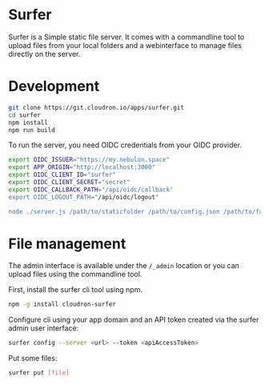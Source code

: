 # Surfer

Surfer is a Simple static file server. It comes with a commandline tool to upload files from your local folders and a webinterface
to manage files directly on the server.

# Development

```bash
git clone https://git.cloudron.io/apps/surfer.git
cd surfer
npm install
npm run build
```

To run the server, you need OIDC credentials from your OIDC provider.

```bash
export OIDC_ISSUER="https://my.nebulon.space"
export APP_ORIGIN="http://localhost:3000"
export OIDC_CLIENT_ID="surfer"
export OIDC_CLIENT_SECRET="secret"
export OIDC_CALLBACK_PATH="/api/oidc/callback'
export OIDC_LOGOUT_PATH="/api/oidc/logout"

node ./server.js /path/to/staticfolder /path/to/config.json /path/to/favicon.png
```

# File management

The admin interface is available under the `/_admin` location or you can upload files using the commandline tool.

First, install the surfer cli tool using npm.

```bash
npm -g install cloudron-surfer
```

Configure cli using your app domain and an API token created via the surfer admin user interface:

```bash
surfer config --server <url> --token <apiAccessToken>
```

Put some files:

```bash
surfer put [file]
```

